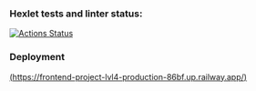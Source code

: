 ### Hexlet tests and linter status:

[![Actions Status](https://github.com/agapovk/frontend-project-lvl4/workflows/hexlet-check/badge.svg)](https://github.com/agapovk/frontend-project-lvl4/actions)

### Deployment

[(https://frontend-project-lvl4-production-86bf.up.railway.app/)](https://frontend-project-lvl4-production-86bf.up.railway.app/)

